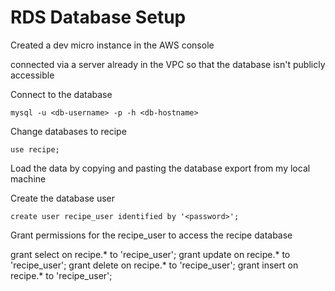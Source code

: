 # RDS Database Setup

Created a dev micro instance in the AWS console

connected via a server already in the VPC so that the database isn't publicly accessible

Connect to the database

`mysql -u <db-username> -p -h <db-hostname>`

Change databases to recipe

`use recipe;`

Load the data by copying and pasting the database export from my local machine

Create the database user

`create user recipe_user identified by '<password>';`

Grant permissions for the recipe_user to access the recipe database

grant select on recipe.* to 'recipe_user';
grant update on recipe.* to 'recipe_user';
grant delete on recipe.* to 'recipe_user';
grant insert on recipe.* to 'recipe_user';


